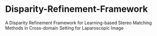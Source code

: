 # Disparity-Refinement-Framework
A Disparity Refinement Framework for Learning-based Stereo Matching Methods in Cross-domain Setting for Laparoscopic Image
